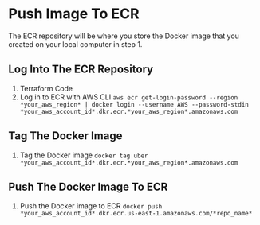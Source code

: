 # Push Image To ECR

The ECR repository will be where you store the Docker image that you created on your local computer in step 1.

## Log Into The ECR Repository
1. Terraform Code
2. Log in to ECR with AWS CLI
`aws ecr get-login-password --region *your_aws_region* | docker login --username AWS --password-stdin *your_aws_account_id*.dkr.ecr.*your_aws_region*.amazonaws.com`

## Tag The Docker Image
1. Tag the Docker image
`docker tag uber *your_aws_account_id*.dkr.ecr.*your_aws_region*.amazonaws.com`

## Push The Docker Image To ECR
1. Push the Docker image to ECR
`docker push *your_aws_account_id*.dkr.ecr.us-east-1.amazonaws.com/*repo_name*`